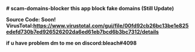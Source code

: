 <b># scam-domains-blocker
this app block fake domains (Still Update)


Source Code: Soon!
VirusTotal:https://www.virustotal.com/gui/file/00fd92cb26bc13be1e825edefd730b7ed926526202da6ed61eb7bcd6b3bc7312/details

if u have problem dm to me on discord:bleach#4098</b>
